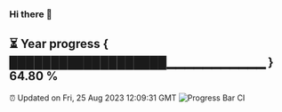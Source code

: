 ### Hi there 👋
⏳ Year progress { ███████████████████▁▁▁▁▁▁▁▁▁▁▁ } 64.80 %
---
⏰ Updated on Fri, 25 Aug 2023 12:09:31 GMT
![Progress Bar CI](https://github.com/Moyi321/Moyi321/workflows/Progress%20Bar%20CI/badge.svg)
